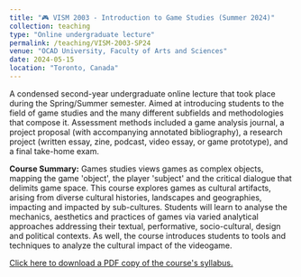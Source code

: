 ```yaml
---
title: "🎮 VISM 2003 - Introduction to Game Studies (Summer 2024)"
collection: teaching
type: "Online undergraduate lecture"
permalink: /teaching/VISM-2003-SP24
venue: "OCAD University, Faculty of Arts and Sciences"
date: 2024-05-15
location: "Toronto, Canada"
---
```


A condensed second-year undergraduate online lecture that took place during the Spring/Summer semester. Aimed at introducing students to the field of game studies and the many different subfields and methodologies that compose it. Assessment methods included a game analysis journal, a project proposal (with accompanying annotated bibliography), a research project (written essay, zine, podcast, video essay, or game prototype), and a final take-home exam.

<b>Course Summary:</b> Games studies views games as complex objects, mapping the game 'object', the player 'subject' and the critical dialogue that delimits game space. This course explores games as cultural artifacts, arising from diverse cultural histories, landscapes and geographies, impacting and impacted by sub-cultures. Students will learn to analyse the mechanics, aesthetics and practices of games via varied analytical approaches addressing their textual, performative, socio-cultural, design and political contexts. As well, the course introduces students to tools and techniques to analyze the cultural impact of the videogame.

[Click here to download a PDF copy of the course's syllabus.](VISM-2003-101-S24.pdf)
